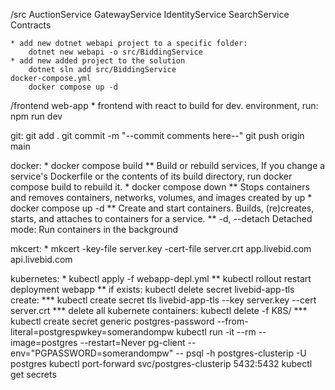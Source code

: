 /src
    AuctionService
    GatewayService
    IdentityService
    SearchService
    Contracts

    * add new dotnet webapi project to a specific folder:
        dotnet new webapi -o src/BiddingService
    * add new added project to the solution
        dotnet sln add src/BiddingService
    docker-compose.yml
        docker compose up -d 
    
/frontend
    web-app
        * frontend with react
            to build for dev. environment, run: npm run dev


git:
    git add . 
    git commit -m "--commit comments here--"
    git push origin main      

docker:
    *   docker compose build
    **      Build or rebuild services, If you change a service's Dockerfile or the contents of its build directory, run docker compose build to rebuild it.
    *   docker compose down
    **      Stops containers and removes containers, networks, volumes, and images created by up
    *   docker compose up -d 
    **      Create and start containers. Builds, (re)creates, starts, and attaches to containers for a service.
    **      -d, --detach	Detached mode: Run containers in the background

mkcert:
    *   mkcert -key-file server.key -cert-file server.crt app.livebid.com api.livebid.com

kubernetes:
    *   kubectl apply -f webapp-depl.yml
    **  kubectl rollout restart deployment webapp
    **  if exists:
        kubectl delete secret livebid-app-tls
        create:
    *** kubectl create secret tls livebid-app-tls --key server.key --cert server.crt 
    *** delete all kubernete containers:
        kubectl delete -f K8S/
    ***
        kubectl create secret generic postgres-password --from-literal=postgrespwkey=somerandompw
        kubectl run -it --rm --image=postgres --restart=Never pg-client --env="PGPASSWORD=somerandompw" -- psql -h postgres-clusterip -U postgres
        kubectl port-forward svc/postgres-clusterip 5432:5432
        kubectl get secrets


